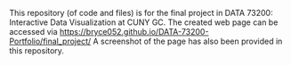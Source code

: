 This repository (of code and files) is for the final project in DATA 73200: Interactive Data Visualization at CUNY GC. 
The created web page can be accessed via https://bryce052.github.io/DATA-73200-Portfolio/final_project/
A screenshot of the page has also been provided in this repository. 
